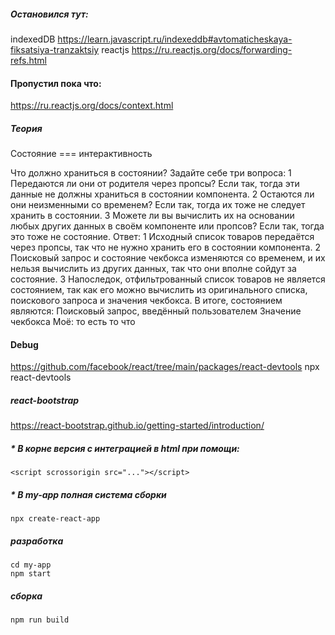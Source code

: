 ##### Остановился тут: 
  indexedDB 
    https://learn.javascript.ru/indexeddb#avtomaticheskaya-fiksatsiya-tranzaktsiy
  reactjs 
    https://ru.reactjs.org/docs/forwarding-refs.html

#### Пропустил пока что:
  https://ru.reactjs.org/docs/context.html

##### Теория
  Состояние === интерактивность

  Что должно храниться в состоянии? Задайте себе три вопроса:
    1 Передаются ли они от родителя через пропсы? Если так, тогда эти данные не должны храниться в состоянии компонента.
    2 Остаются ли они неизменными со временем? Если так, тогда их тоже не следует хранить в состоянии.
    3 Можете ли вы вычислить их на основании любых других данных в своём компоненте или пропсов? Если так, тогда это тоже не состояние.
      Ответ:
        1 Исходный список товаров передаётся через пропсы, так что не нужно хранить его в состоянии компонента. 
        2 Поисковый запрос и состояние чекбокса изменяются со временем, и их нельзя вычислить из других данных, так что они вполне сойдут за состояние. 
        3 Напоследок, отфильтрованный список товаров не является состоянием, так как его можно вычислить из оригинального списка, поискового запроса и значения чекбокса.
          В итоге, состоянием являются:
            Поисковый запрос, введённый пользователем
            Значение чекбокса
              Моё: то есть то что
  
#### Debug 
  https://github.com/facebook/react/tree/main/packages/react-devtools
  npx react-devtools


##### react-bootstrap 
  https://react-bootstrap.github.io/getting-started/introduction/

##### * В корне версия с интеграцией в html при помощи:
  `<script scrossorigin src="..."></script>`
##### * В my-app полная система сборки 
  `npx create-react-app`
##### разработка
  ```
  cd my-app
  npm start
  ```
##### сборка
  `npm run build `  